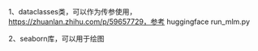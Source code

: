 1、dataclasses类，可以作为传参使用，https://zhuanlan.zhihu.com/p/59657729，参考 huggingface run_mlm.py

2、seaborn库，可以用于绘图
